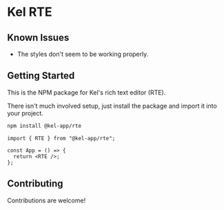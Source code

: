 # Kel RTE

## Known Issues

- The styles don't seem to be working properly.

## Getting Started

This is the NPM package for Kel's rich text editor (RTE).

There isn't much involved setup, just install the package and import it into your project.

```bash
npm install @kel-app/rte
```

```tsx
import { RTE } from "@kel-app/rte";

const App = () => {
  return <RTE />;
};
```

## Contributing

Contributions are welcome!
